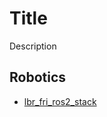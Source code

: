 # Title
Description

## Robotics
- [lbr_fri_ros2_stack](https://github.com/KCL-BMEIS/lbr_fri_ros2_stack)
